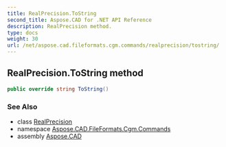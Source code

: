 ```yaml
---
title: RealPrecision.ToString
second_title: Aspose.CAD for .NET API Reference
description: RealPrecision method. 
type: docs
weight: 30
url: /net/aspose.cad.fileformats.cgm.commands/realprecision/tostring/
---
```

## RealPrecision.ToString method

```csharp
public override string ToString()
```

### See Also

* class [RealPrecision](../)
* namespace [Aspose.CAD.FileFormats.Cgm.Commands](../../realprecision/)
* assembly [Aspose.CAD](../../../)


